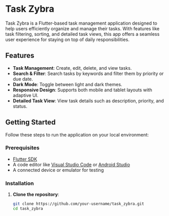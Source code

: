 # Task Zybra

Task Zybra is a Flutter-based task management application designed to help users efficiently organize and manage their tasks. With features like task filtering, sorting, and detailed task views, this app offers a seamless user experience for staying on top of daily responsibilities.

## Features

- **Task Management**: Create, edit, delete, and view tasks.
- **Search & Filter**: Search tasks by keywords and filter them by priority or due date.
- **Dark Mode**: Toggle between light and dark themes.
- **Responsive Design**: Supports both mobile and tablet layouts with adaptive UI.
- **Detailed Task View**: View task details such as description, priority, and status.

## Getting Started

Follow these steps to run the application on your local environment:

### Prerequisites

- [Flutter SDK](https://docs.flutter.dev/get-started/install)
- A code editor like [Visual Studio Code](https://code.visualstudio.com/) or [Android Studio](https://developer.android.com/studio)
- A connected device or emulator for testing

### Installation

1. **Clone the repository**:
   ```bash
   git clone https://github.com/your-username/task_zybra.git
   cd task_zybra
